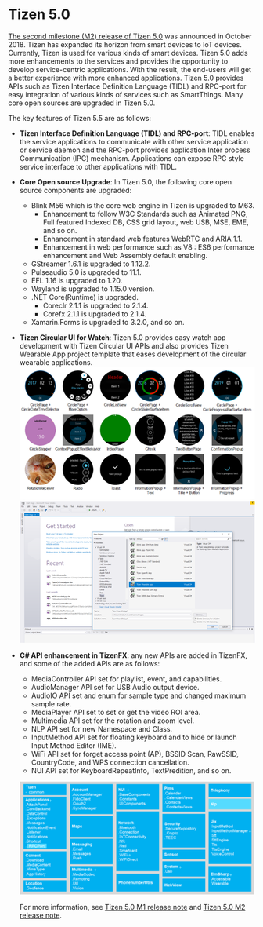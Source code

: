 # Tizen 5.0

[The second milestone (M2) release of Tizen 5.0](../../release-notes/tizen-5-0-m2.md) was announced in October 2018. Tizen has expanded its horizon from smart devices to IoT devices. Currently, Tizen is used for various kinds of smart devices.
Tizen 5.0 adds more enhancements to the services and provides the opportunity to develop service-centric applications. With the result, the end-users will get a better experience with more enhanced applications. Tizen 5.0 provides APIs such as Tizen Interface Definition Language (TIDL) and RPC-port for easy integration of various kinds of services such as SmartThings. Many core open sources are upgraded in Tizen 5.0.

The key features of Tizen 5.5 are as follows:

* **Tizen Interface Definition Language (TIDL) and RPC-port**: TIDL enables the service applications to communicate with other service application or service daemon and the RPC-port provides application Inter process Communication (IPC) mechanism.
Applications can expose RPC style service interface to other applications with TIDL.

* **Core Open source Upgrade**: In Tizen 5.0, the following core open source components are upgraded:
  - Blink M56 which is the core web engine in Tizen is upgraded to M63.
    - Enhancement to follow W3C Standards such as Animated PNG, Full featured Indexed DB, CSS grid layout, web USB, MSE, EME, and so on.
    - Enhancement in standard web features WebRTC and ARIA 1.1.
    - Enhancement in web performance such as V8 : ES6 performance enhancement and Web Assembly default enabling.
  - GStreamer 1.6.1 is upgraded to 1.12.2.
  - Pulseaudio 5.0 is upgraded to 11.1.
  - EFL 1.16 is upgraded to 1.20.
  - Wayland is upgraded to 1.15.0 version.
  - .NET Core(Runtime) is upgraded.
    - Coreclr 2.1.1 is upgraded to 2.1.4.
    - Corefx 2.1.1 is upgraded to 2.1.4.
  - Xamarin.Forms is upgraded to 3.2.0, and so on.

* **Tizen Circular UI for Watch**: Tizen 5.0 provides easy watch app development with Tizen Circular UI APIs and also provides Tizen Wearable App project template that eases development of the circular wearable applications.
  ![img](media/5.0_introduction_TizenCircularUIforWatch.png)
  ![img](media/5.0_introduction_TizenCircularUIforWatch_template.png)

* **C# API enhancement in TizenFX**: any new APIs are added in TizenFX, and some of the added APIs are as follows:
  - MediaController API set for playlist, event, and capabilities.
  - AudioManager API set for USB Audio output device.
  - AudioIO API set and enum for sample type and changed maximum sample rate.
  - MediaPlayer API set to set or get the video ROI area.
  - Multimedia API set for the rotation and zoom level.
  - NLP API set for new Namespace and Class.
  - InputMethod API set for floating keyboard and to hide or launch Input Method Editor (IME).
  - WiFi API set for forget access point (AP), BSSID Scan, RawSSID, CountryCode, and WPS connection cancellation.
  - NUI API set for KeyboardRepeatInfo, TextPredition, and so on.

  ![img](media/5.0_introduction_TizenFXAPI_v5.png)

  For more information, see [Tizen 5.0 M1 release note](../../release-notes/tizen-5-0-m1.md) and [Tizen 5.0 M2 release note](../../release-notes/tizen-5-0-m2.md).
